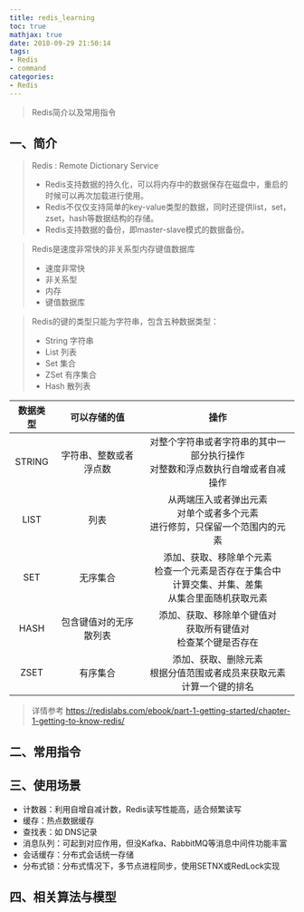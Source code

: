 ```yaml
---
title: redis_learning
toc: true
mathjax: true
date: 2018-09-29 21:50:14
tags:
- Redis
- command
categories:
- Redis
---
```


> Redis简介以及常用指令

<!-- more -->

## 一、简介

> Redis : Remote Dictionary Service
>
> - Redis支持数据的持久化，可以将内存中的数据保存在磁盘中，重启的时候可以再次加载进行使用。
> - Redis不仅仅支持简单的key-value类型的数据，同时还提供list，set，zset，hash等数据结构的存储。
> - Redis支持数据的备份，即master-slave模式的数据备份。

> Redis是速度非常快的非关系型内存键值数据库
>
> + 速度非常快
> + 非关系型
> + 内存
> + 键值数据库

> Redis的键的类型只能为字符串，包含五种数据类型：
>
> + String  字符串
> + List  列表
> + Set  集合
> + ZSet  有序集合
> + Hash  散列表

| 数据类型 |      可以存储的值      |                             操作                             |
| :------: | :--------------------: | :----------------------------------------------------------: |
|  STRING  | 字符串、整数或者浮点数 | 对整个字符串或者字符串的其中一部分执行操作</br> 对整数和浮点数执行自增或者自减操作 |
|   LIST   |          列表          | 从两端压入或者弹出元素 </br> 对单个或者多个元素</br> 进行修剪，只保留一个范围内的元素 |
|   SET    |        无序集合        | 添加、获取、移除单个元素</br> 检查一个元素是否存在于集合中</br> 计算交集、并集、差集</br> 从集合里面随机获取元素 |
|   HASH   | 包含键值对的无序散列表 | 添加、获取、移除单个键值对</br> 获取所有键值对</br> 检查某个键是否存在 |
|   ZSET   |        有序集合        | 添加、获取、删除元素</br> 根据分值范围或者成员来获取元素</br> 计算一个键的排名 |

> 详情参考 https://redislabs.com/ebook/part-1-getting-started/chapter-1-getting-to-know-redis/

## 二、常用指令



## 三、使用场景

+ 计数器：利用自增自减计数，Redis读写性能高，适合频繁读写
+ 缓存：热点数据缓存
+ 查找表：如 DNS记录
+ 消息队列：可起到对应作用，但没Kafka、RabbitMQ等消息中间件功能丰富
+ 会话缓存：分布式会话统一存储
+ 分布式锁：分布式情况下，多节点进程同步，使用SETNX或RedLock实现

##  四、相关算法与模型

